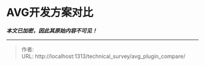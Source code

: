 # AVG开发方案对比

***本文已加密，因此其原始内容不可见！***

---

> 作者:   
> URL: http://localhost:1313/technical_survey/avg_plugin_compare/  

